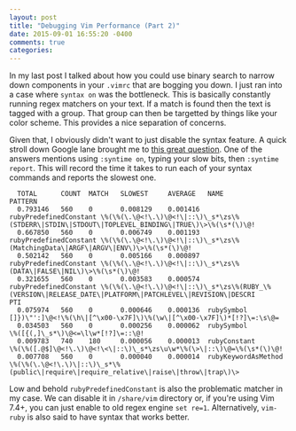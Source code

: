 ```yaml
---
layout: post
title: "Debugging Vim Performance (Part 2)"
date: 2015-09-01 16:55:20 -0400
comments: true
categories:
---
```


In my last post I talked about how you could use binary search to narrow down components in your `.vimrc` that are bogging you down.
I just ran into a case where `syntax on` was the bottleneck.
This is basically constantly running regex matchers on your text.
If a match is found then the text is tagged with a group.
That group can then be targetted by things like your color scheme.
This provides a nice separation of concerns.

Given that, I obviously didn't want to just disable the syntax feature.
A quick stroll down Google lane brought me to [this great question](http://stackoverflow.com/questions/19030290/syntax-highlighting-causes-terrible-lag-in-vim).
One of the answers mentions using `:syntime on`, typing your slow bits, then `:syntime report`.
This will record the time it takes to run each of your syntax commands and reports the slowest one.

```
  TOTAL      COUNT  MATCH   SLOWEST     AVERAGE   NAME               PATTERN
  0.793146   560    0       0.008129    0.001416  rubyPredefinedConstant \%(\%(\.\@<!\.\)\@<!\|::\)\_s*\zs\%(STDERR\|STDIN\|STDOUT\|TOPLEVEL_BINDING\|TRUE\)\>\%(\s*(\)\@!
  0.667850   560    0       0.006749    0.001193  rubyPredefinedConstant \%(\%(\.\@<!\.\)\@<!\|::\)\_s*\zs\%(MatchingData\|ARGF\|ARGV\|ENV\)\>\%(\s*(\)\@!
  0.502142   560    0       0.005166    0.000897  rubyPredefinedConstant \%(\%(\.\@<!\.\)\@<!\|::\)\_s*\zs\%(DATA\|FALSE\|NIL\)\>\%(\s*(\)\@!
  0.321655   560    0       0.003583    0.000574  rubyPredefinedConstant \%(\%(\.\@<!\.\)\@<!\|::\)\_s*\zs\%(RUBY_\%(VERSION\|RELEASE_DATE\|PLATFORM\|PATCHLEVEL\|REVISION\|DESCRI
PTI
  0.075974   560    0       0.000646    0.000136  rubySymbol         []})\"':]\@<!\%(\h\|[^\x00-\x7F]\)\%(\w\|[^\x00-\x7F]\)*[!?]\=:\s\@=
  0.034503   560    0       0.000256    0.000062  rubySymbol         \%([{(,]\_s*\)\@<=\l\w*[!?]\=::\@!
  0.009783   740    180     0.000056    0.000013  rubyConstant       \%(\%([.@$]\@<!\.\)\@<!\<\|::\)\_s*\zs\u\w*\%(\>\|::\)\@=\%(\s*(\)\@!
  0.007708   560    0       0.000040    0.000014  rubyKeywordAsMethod \%(\%(\.\@<!\.\)\|::\)\_s*\%(public\|require\|require_relative\|raise\|throw\|trap\)\>
```

Low and behold `rubyPredefinedConstant` is also the problematic matcher in my case. We can disable it in `/share/vim` directory or, if you're using Vim 7.4+, you
can just enable to old regex engine `set re=1`. Alternatively, `vim-ruby` is also said to have syntax that works better.
